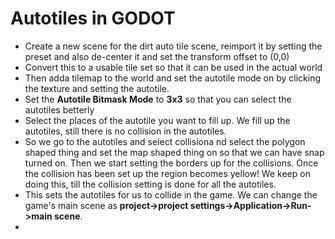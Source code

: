 # Autotiles in GODOT

* Create a new scene for the dirt auto tile scene, reimport it by setting the preset and also de-center it and set the transform offset to (0,0)
* Convert this to a usable tile set so that it can be used in the actual world
* Then adda tilemap to the world and set the autotile mode on by clicking the texture and setting the autotile.
* Set the **Autotile Bitmask Mode** to **3x3** so that you can select the autotiles betterly
* Select the places of the autotile you want to fill up. We fill up the autotiles, still there is no collision in the autotiles.
* So we go to the autotiles and select collisiona nd select the polygon shaped thing and set the map shaped thing on so that we can have snap turned on. Then we start setting the borders up for the collisions. Once the collision has been set up the region becomes yellow! We keep on doing this, till the collision setting is done for all the autotiles.
*  This sets the autotiles for us to collide in the game. We can change the game's main scene as **project->project settings->Application->Run->main scene**.
* 